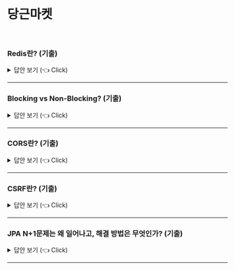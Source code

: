 # 당근마켓 

<br>

### Redis란? (기출) 

<details>
   <summary> 답안 보기 (👈 Click)</summary>
[참고: https://base64.guru/]
   
+
</details>


-----------------------


### Blocking vs Non-Blocking? (기출) 

<details>
   <summary> 답안 보기 (👈 Click)</summary>
[참고: https://base64.guru/]
   
+
</details>


-----------------------

### CORS란? (기출) 

<details>
   <summary> 답안 보기 (👈 Click)</summary>
[참고: https://base64.guru/]
   
+
</details>


-----------------------


### CSRF란? (기출) 

<details>
   <summary> 답안 보기 (👈 Click)</summary>
[참고: https://base64.guru/]
   
+
</details>


-----------------------

### JPA N+1문제는 왜 일어나고, 해결 방법은 무엇인가? (기출) 

<details>
   <summary> 답안 보기 (👈 Click)</summary>
[참고: https://base64.guru/]
   
+
</details>


-----------------------
